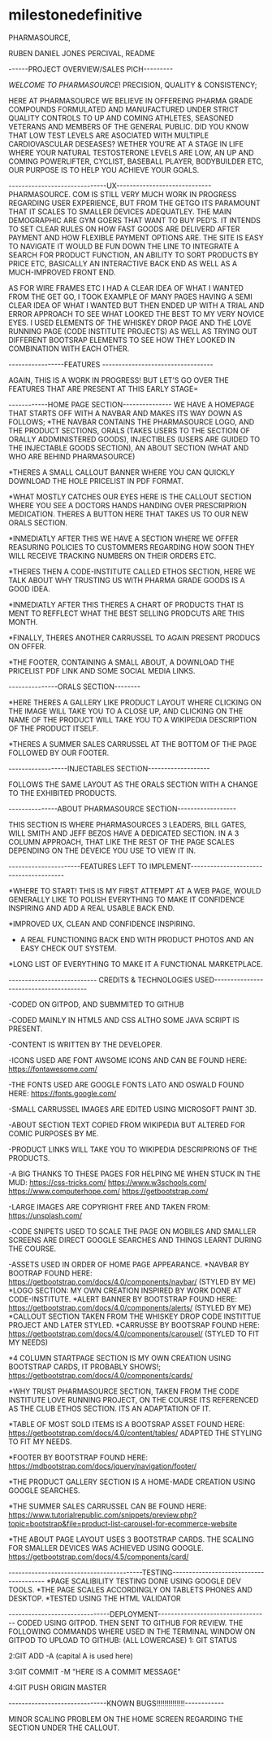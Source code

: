 # milestonedefinitive

PHARMASOURCE,

RUBEN DANIEL JONES PERCIVAL, README


------PROJECT OVERVIEW/SALES PICH---------


*WELCOME TO PHARMASOURCE*! PRECISION, QUALITY & CONSISTENCY;

HERE AT PHARMASOURCE WE BELIEVE IN OFFEREING PHARMA GRADE COMPOUNDS FORMULATED AND MANUFACTURED UNDER STRICT QUALITY CONTROLS
 TO UP AND COMING ATHLETES, SEASONED VETERANS AND MEMBERS OF THE GENERAL PUBLIC. 
DID YOU KNOW THAT LOW TEST LEVELS ARE ASOCIATED WITH MULTIPLE CARDIOVASCULAR DESEASES?
WETHER YOU’RE AT A STAGE IN LIFE WHERE YOUR NATURAL TESTOSTERONE LEVELS ARE LOW, AN UP 
AND COMING POWERLIFTER, CYCLIST, BASEBALL PLAYER, BODYBUILDER ETC, OUR PURPOSE IS TO HELP YOU ACHIEVE YOUR GOALS.

------------------------------UX-----------------------------
PHARMASOURCE. COM IS STILL VERY MUCH WORK IN PROGRESS REGARDING USER EXPERIENCE, BUT FROM THE GETGO ITS PARAMOUNT THAT IT SCALES TO 
SMALLER DEVICES ADEQUATLEY. THE MAIN DEMOGRAPHIC ARE GYM GOERS THAT WANT TO BUY PED’S. IT INTENDS TO SET CLEAR RULES ON HOW FAST GOODS
 ARE DELIVERD AFTER PAYMENT AND HOW FLEXIBLE PAYMENT OPTIONS ARE. 
 THE SITE IS EASY TO NAVIGATE
  IT WOULD BE FUN DOWN THE LINE TO INTEGRATE A SEARCH FOR PRODUCT FUNCTION,
 AN ABILITY TO SORT PRODUCTS BY PRICE ETC, BASICALLY AN INTERACTIVE BACK END AS WELL AS A MUCH-IMPROVED FRONT END. 

AS FOR WIRE FRAMES ETC I HAD A CLEAR IDEA OF WHAT I WANTED FROM THE GET GO, I TOOK EXAMPLE OF MANY PAGES HAVING A SEMI CLEAR IDEA OF WHAT I 
WANTED BUT THEN ENDED UP WITH A TRIAL
 AND ERROR APPROACH TO SEE WHAT LOOKED THE BEST TO MY VERY NOVICE EYES.  I USED ELEMENTS OF THE WHISKEY DROP PAGE AND THE LOVE RUNNING PAGE
  (CODE INSTITUTE PROJECTS) AS WELL AS TRYING OUT DIFFERENT BOOTSRAP ELEMENTS TO SEE HOW THEY LOOKED IN COMBINATION WITH EACH OTHER.

-----------------FEATURES ----------------------------------

AGAIN, THIS IS A WORK IN PROGRESS! BUT LET’S GO OVER THE FEATURES THAT ARE PRESENT AT THIS EARLY STAGE=


------------HOME PAGE SECTION---------------
WE HAVE A HOMEPAGE THAT STARTS OFF WITH A NAVBAR AND MAKES ITS WAY DOWN AS FOLLOWS;
*THE NAVBAR CONTAINS THE PHARMASOURCE LOGO, AND THE PRODUCT SECTIONS, 
ORALS (TAKES USERS TO THE SECTION OF ORALLY ADDMINISTERED GOODS), 
INJECTIBLES (USERS ARE GUIDED TO THE INJECTABLE GOODS SECTION), 
AN ABOUT SECTION (WHAT AND WHO ARE BEHIND PHARMASOURCE)

*THERES A SMALL CALLOUT BANNER WHERE YOU CAN QUICKLY DOWNLOAD THE HOLE PRICELIST IN PDF FORMAT. 

*WHAT MOSTLY CATCHES OUR EYES HERE IS THE CALLOUT SECTION WHERE YOU SEE A DOCTORS HANDS HANDING OVER PRESCRIPRION MEDICATION. 
THERES A BUTTON HERE THAT TAKES US TO OUR NEW ORALS SECTION.

*INMEDIATLY AFTER THIS WE HAVE A SECTION WHERE WE OFFER REASURING POLICIES TO CUSTOMMERS REGARDING HOW SOON THEY WILL RECEIVE TRACKING NUMBERS 
ON THEIR ORDERS ETC.

*THERES THEN A CODE-INSTITUTE CALLED ETHOS SECTION, HERE WE TALK ABOUT WHY TRUSTING US WITH PHARMA GRADE GOODS IS A GOOD IDEA.

*INMEDIATLY AFTER THIS THERES A CHART OF PRODUCTS THAT IS MENT TO REFFLECT WHAT THE BEST SELLING PRODCUTS ARE THIS MONTH.

*FINALLY, THERES ANOTHER CARRUSSEL TO AGAIN PRESENT PRODUCS ON OFFER.

*THE FOOTER, CONTAINING A SMALL ABOUT, A DOWNLOAD THE PRICELIST PDF LINK AND SOME SOCIAL MEDIA LINKS.

---------------ORALS SECTION--------

*HERE THERES A GALLERY LIKE PRODUCT LAYOUT WHERE CLICKING ON THE IMAGE WILL TAKE YOU TO A CLOSE UP, AND CLICKING ON THE NAME OF THE PRODUCT WILL 
TAKE YOU TO A WIKIPEDIA DESCRIPTION OF THE PRODUCT ITSELF.

*THERES A SUMMER SALES CARRUSSEL AT THE BOTTOM OF THE PAGE FOLLOWED BY OUR FOOTER.

------------------INJECTABLES SECTION-------------------

FOLLOWS THE SAME LAYOUT AS THE ORALS SECTION WITH A CHANGE TO THE EXHIBITED PRODUCTS.

---------------ABOUT PHARMASOURCE SECTION------------------

THIS SECTION IS WHERE PHARMASOURCES 3 LEADERS, BILL GATES, WILL SMITH AND JEFF BEZOS HAVE A DEDICATED SECTION. 
IN A 3 COLUMN APPROACH, THAT LIKE THE REST OF THE PAGE SCALES DEPENDING ON THE DEVEICE YOU USE TO VIEW IT IN.


----------------------FEATURES LEFT TO IMPLEMENT---------------------------------------

*WHERE TO START! THIS IS MY FIRST ATTEMPT AT A WEB PAGE, WOULD GENERALLY LIKE TO POLISH EVERYTHING TO 
MAKE IT CONFIDENCE INSPIRING AND ADD A REAL USABLE BACK END.

*IMPROVED UX, CLEAN AND CONFIDENCE INSPIRING.

* A REAL FUNCTIONING BACK END WITH PRODUCT PHOTOS AND AN EASY CHECK OUT SYSTEM.

*LONG LIST OF EVERYTHING TO MAKE IT A FUNCTIONAL MARKETPLACE.



--------------------------- CREDITS & TECHNOLOGIES USED---------------------------------------

-CODED ON GITPOD, AND SUBMMITED TO GITHUB 

-CODED MAINLY IN HTML5 AND CSS ALTHO SOME JAVA SCRIPT IS PRESENT.

-CONTENT IS WRITTEN BY THE DEVELOPER.

-ICONS USED ARE FONT AWSOME ICONS AND CAN BE FOUND HERE:
https://fontawesome.com/

-THE FONTS USED ARE GOOGLE FONTS LATO AND OSWALD FOUND HERE:
https://fonts.google.com/

-SMALL CARRUSSEL IMAGES ARE EDITED USING MICROSOFT PAINT 3D.


-ABOUT SECTION TEXT COPIED FROM WIKIPEDIA BUT ALTERED FOR COMIC PURPOSES BY ME.

-PRODUCT LINKS WILL TAKE YOU TO WIKIPEDIA DESCRIPRIONS OF THE PRODUCTS.

-A BIG THANKS TO THESE PAGES FOR HELPING ME WHEN STUCK IN THE MUD:
https://css-tricks.com/
https://www.w3schools.com/
https://www.computerhope.com/
https://getbootstrap.com/

-LARGE IMAGES ARE COPYRIGHT FREE AND TAKEN FROM:
https://unsplash.com/

-CODE SNIPETS USED TO SCALE THE PAGE ON MOBILES AND SMALLER SCREENS ARE DIRECT GOOGLE SEARCHES AND THINGS LEARNT DURING THE COURSE.

-ASSETS USED IN ORDER OF HOME PAGE APPEARANCE.
*NAVBAR BY BOOTRAP FOUND HERE: https://getbootstrap.com/docs/4.0/components/navbar/ 
(STYLED BY ME)
*LOGO SECTION: MY OWN CREATION INSPIRED BY WORK DONE AT CODE-INSTITUTE.
*ALERT BANNER BY BOOTSTRAP FOUND HERE:
https://getbootstrap.com/docs/4.0/components/alerts/
(STYLED BY ME)
*CALLOUT SECTION TAKEN FROM THE WHISKEY DROP CODE INSTITTUE PROJECT AND LATER STYLED.
*CARRUSSE BY BOOTSRAP FOUND HERE:
https://getbootstrap.com/docs/4.0/components/carousel/
(STYLED TO FIT MY NEEDS)

*4 COLUMN STARTPAGE SECTION IS MY OWN CREATION USING BOOTSTRAP CARDS, IT PROBABLY SHOWS!;
https://getbootstrap.com/docs/4.0/components/cards/

*WHY TRUST PHARMASOURCE SECTION, TAKEN FROM THE CODE INSTITUTE LOVE RUNNING PROJECT, ON THE COURSE ITS REFERENCED AS THE CLUB ETHOS SECTION. ITS AN ADAPTATION OF IT.

*TABLE OF MOST SOLD ITEMS IS A BOOTSRAP ASSET FOUND HERE:
https://getbootstrap.com/docs/4.0/content/tables/
ADAPTED THE STYLING TO FIT MY NEEDS.

*FOOTER BY BOOTSTRAP FOUND HERE:
https://mdbootstrap.com/docs/jquery/navigation/footer/ 

*THE PRODUCT GALLERY SECTION IS A HOME-MADE CREATION USING GOOGLE SEARCHES.

*THE SUMMER SALES CARRUSSEL CAN BE FOUND HERE:
https://www.tutorialrepublic.com/snippets/preview.php?topic=bootstrap&file=product-list-carousel-for-ecommerce-website

*THE ABOUT PAGE LAYOUT USES 3 BOOTSTRAP CARDS. THE SCALING FOR SMALLER DEVICES WAS ACHIEVED USING GOOGLE.
https://getbootstrap.com/docs/4.5/components/card/


-----------------------------------------TESTING---------------------------------------
*PAGE SCALIBILITY TESTING DONE USING GOOGLE DEV TOOLS.
*THE PAGE SCALES ACCORDINGLY ON TABLETS PHONES AND DESKTOP.
*TESTED USING THE HTML VALIDATOR


-------------------------------DEPLOYMENT----------------------------------
CODED USING GITPOD. THEN SENT TO GITHUB FOR REVIEW.
THE FOLLOWING COMMANDS WHERE USED IN THE TERMINAL WINDOW ON GITPOD TO UPLOAD TO GITHUB:
(ALL LOWERCASE)
1: GIT STATUS

2:GIT ADD -A (capital A is used here)

3:GIT COMMIT -M "HERE IS A COMMIT MESSAGE"

4:GIT PUSH ORIGIN MASTER



------------------------------KNOWN BUGS!!!!!!!!!!!!!!------------


MINOR SCALING PROBLEM ON THE HOME SCREEN REGARDING THE SECTION UNDER THE CALLOUT.










